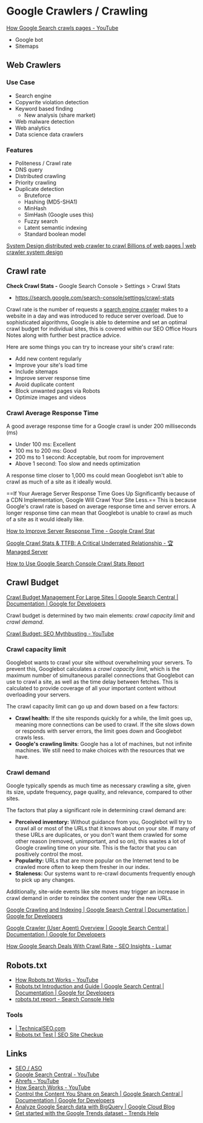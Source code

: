 # Google Crawlers / Crawling

[How Google Search crawls pages - YouTube](https://www.youtube.com/watch?v=JuK7NnfyEuc)

- Google bot
- Sitemaps

## Web Crawlers

### Use Case

- Search engine
- Copywrite violation detection
- Keyword based finding
    - New analysis (share market)
- Web malware detection
- Web analytics
- Data science data crawlers

### Features

- Politeness / Crawl rate
- DNS query
- Distributed crawling
- Priority crawling
- Duplicate detection
    - Bruteforce
    - Hashing (MD5-SHA1)
    - MinHash
    - SimHash (Google uses this)
    - Fuzzy search
    - Latent semantic indexing
    - Standard boolean model

[System Design distributed web crawler to crawl Billions of web pages | web crawler system design](https://www.youtube.com/watch?v=BKZxZwUgL3Y)

## Crawl rate

**Check Crawl Stats -** Google Search Console > Settings > Crawl Stats

- https://search.google.com/search-console/settings/crawl-stats

Crawl rate is the number of requests a [search engine crawler](https://www.lumar.io/learn/seo/crawlability/search-engine-crawling/) makes to a website in a day and was introduced to reduce server overload. Due to sophisticated algorithms, Google is able to determine and set an optimal crawl budget for individual sites, this is covered within our SEO Office Hours Notes along with further best practice advice.

Here are some things you can try to increase your site's crawl rate:

- Add new content regularly
- Improve your site's load time
- Include sitemaps
- Improve server response time
- Avoid duplicate content
- Block unwanted pages via Robots
- Optimize images and videos

### Crawl Average Response Time

A good average response time for a Google crawl is under 200 milliseconds (ms)

- Under 100 ms: Excellent
- 100 ms to 200 ms: Good
- 200 ms to 1 second: Acceptable, but room for improvement
- Above 1 second: Too slow and needs optimization

A response time closer to 1,000 ms could mean Googlebot isn't able to crawl as much of a site as it ideally would.

==If Your Average Server Response Time Goes Up Significantly because of a CDN Implementation, Google Will Crawl Your Site Less.== This is because Google's crawl rate is based on average response time and server errors. A longer response time can mean that Googlebot is unable to crawl as much of a site as it would ideally like.

[How to Improve Server Response Time - Google Crawl Stat](https://opositive.io/blog/crawl-stats-what-is-server-response-time-in-gsc)

[Google Crawl Stats & TTFB: A Critical Underrated Relationship - 🏆 Managed Server](https://www.managedserver.eu/google-crawl-stats-and-ttfb-a-critical-underrated-relationship/)

[How to Use Google Search Console Crawl Stats Report](https://neilpatel.com/blog/google-search-console-crawl-stats/)

## Crawl Budget

[Crawl Budget Management For Large Sites | Google Search Central  |  Documentation  |  Google for Developers](https://developers.google.com/search/docs/crawling-indexing/large-site-managing-crawl-budget)

Crawl budget is determined by two main elements: _crawl capacity limit_ and _crawl demand_.

[Crawl Budget: SEO Mythbusting - YouTube](https://www.youtube.com/watch?v=am4g0hXAA8Q)

### Crawl capacity limit

Googlebot wants to crawl your site without overwhelming your servers. To prevent this, Googlebot calculates a _crawl capacity limit_, which is the maximum number of simultaneous parallel connections that Googlebot can use to crawl a site, as well as the time delay between fetches. This is calculated to provide coverage of all your important content without overloading your servers.

The crawl capacity limit can go up and down based on a few factors:

- **Crawl health:** If the site responds quickly for a while, the limit goes up, meaning more connections can be used to crawl. If the site slows down or responds with server errors, the limit goes down and Googlebot crawls less.
- **Google's crawling limits**: Google has a lot of machines, but not infinite machines. We still need to make choices with the resources that we have.

### Crawl demand

Google typically spends as much time as necessary crawling a site, given its size, update frequency, page quality, and relevance, compared to other sites.

The factors that play a significant role in determining crawl demand are:

- **Perceived inventory:** Without guidance from you, Googlebot will try to crawl all or most of the URLs that it knows about on your site. If many of these URLs are duplicates, or you don't want them crawled for some other reason (removed, unimportant, and so on), this wastes a lot of Google crawling time on your site. This is the factor that you can positively control the most.
- **Popularity:** URLs that are more popular on the Internet tend to be crawled more often to keep them fresher in our index.
- **Staleness:** Our systems want to re-crawl documents frequently enough to pick up any changes.

Additionally, site-wide events like site moves may trigger an increase in crawl demand in order to reindex the content under the new URLs.

[Google Crawling and Indexing | Google Search Central  |  Documentation  |  Google for Developers](https://developers.google.com/search/docs/crawling-indexing)

[Google Crawler (User Agent) Overview | Google Search Central  |  Documentation  |  Google for Developers](https://developers.google.com/search/docs/crawling-indexing/overview-google-crawlers)

[How Google Search Deals With Crawl Rate - SEO Insights - Lumar](https://www.lumar.io/office-hours/crawl-rate/)

## Robots.txt

- [How Robots.txt Works - YouTube](https://www.youtube.com/watch?v=IXNEVt9rZG8)
- [Robots.txt Introduction and Guide | Google Search Central  |  Documentation  |  Google for Developers](https://developers.google.com/search/docs/crawling-indexing/robots/intro)
- [​robots.txt report - Search Console Help](https://support.google.com/webmasters/answer/6062598?hl=en)

### Tools

- [| TechnicalSEO.com](https://technicalseo.com/tools/robots-txt/)
- [Robots.txt Test | SEO Site Checkup](https://seositecheckup.com/tools/robotstxt-test)

## Links

- [SEO / ASO](frontend/seo/seo-aso.md)
- [Google Search Central - YouTube](https://www.youtube.com/@GoogleSearchCentral)
- [Ahrefs - YouTube](https://www.youtube.com/@AhrefsCom)
- [How Search Works - YouTube](https://www.youtube.com/playlist?list=PLKoqnv2vTMUN83JWBNM6MoBuBcyqhFNY3)
- [Control the Content You Share on Search | Google Search Central  |  Documentation  |  Google for Developers](https://developers.google.com/search/docs/crawling-indexing/control-what-you-share)
- [Analyze Google Search data with BigQuery \| Google Cloud Blog](https://cloud.google.com/blog/products/data-analytics/analyze-google-search-data-with-bigquery)
- [Get started with the Google Trends dataset - Trends Help](https://support.google.com/trends/answer/12764470?hl=en)
